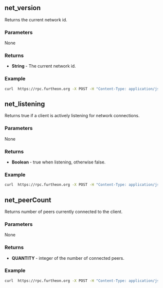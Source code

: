 ## net_version

Returns the current network id.

### Parameters

None

### Returns


* <b> String </b> - The current network id.

### Example

````bash
curl  https://rpc.furtheon.org -X POST -H "Content-Type: application/json" --data '{"jsonrpc":"2.0","method":"net_version","params":[],"id":83}'
````

## net_listening

Returns true if a client is actively listening for network connections.

### Parameters

None

### Returns


* <b> Boolean </b> - true when listening, otherwise false.

### Example

````bash
curl  https://rpc.furtheon.org -X POST -H "Content-Type: application/json" --data '{"jsonrpc":"2.0","method":"net_listening","params":[],"id":83}'
````

## net_peerCount

Returns number of peers currently connected to the client.

### Parameters

None

### Returns


* <b> QUANTITY </b> - integer of the number of connected peers.

### Example

````bash
curl  https://rpc.furtheon.org -X POST -H "Content-Type: application/json" --data '{"jsonrpc":"2.0","method":"net_peerCount","params":[],"id":1}'
````
